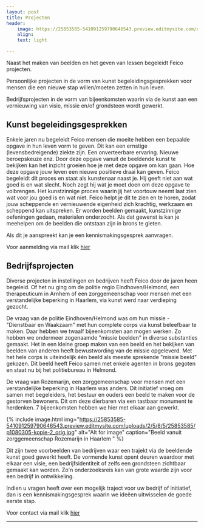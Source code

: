 ```yaml
---
layout: post
title: Projecten
header:
    image: https://25853585-541091259790646543.preview.editmysite.com/uploads/2/5/8/5/25853585/header-0_orig.jpg
    align:
    text: light

---
```


Naast het maken van beelden en het geven van lessen begeleidt Feico projecten.

Persoonlijke projecten in de vorm van kunst begeleidingsgesprekken voor mensen die een nieuwe stap willen/moeten zetten in hun leven.

Bedrijfsprojecten in de vorm van bijeenkomsten waarin via de kunst aan een vernieuwing van visie, missie en/of grondsteen wordt gewerkt.


## Kunst begeleidingsgesprekken

Enkele jaren nu begeleidt Feico mensen die moeite hebben een bepaalde opgave in hun leven vorm te geven. Dit kan een ernstige (levensbedreigende) ziekte zijn. Een onverteerbare ervaring. Nieuwe beroepskeuze enz.
Door deze opgave vanuit de beeldende kunst te bekijken kan het inzicht groeien hoe je met deze opgave om kan gaan. Hoe deze opgave jouw leven een nieuwe positieve draai kan geven.
Feico begeleidt dit proces en staat als kunstenaar naast je. Hij geeft niet aan wat goed is en wat slecht. Noch zegt hij wat je moet doen om deze opgave te volbrengen. Het kunstzinnige proces waarin jij het voortouw neemt laat zien wat voor jou goed is en wat niet. Feico helpt je dit te zien en te horen, zodat jouw scheppende en vernieuwende eigenheid zich krachtig, werkzaam en scheppend kan uitspreken.
Er worden beelden gemaakt, kunstzinnige oefeningen gedaan, materialen onderzocht. Als dat gewenst is kan je meehelpen om de beelden die ontstaan zijn in brons te gieten.

Als dit je aanspreekt kan je een kennismakingsgesprek aanvragen.

Voor aanmelding via mail klik [hier](contact.md)

## Bedrijfsprojecten

Diverse projecten in instellingen en bedrijven heeft Feico door de jaren heen begeleid.
Of het nu ging om de politie regio Eindhoven/Helmond, een therapeuticum in Arnhem of een zorggemeenschap voor mensen met een verstandelijke beperking in Haarlem, via kunst werd naar verdieping gezocht.

De vraag van de politie Eindhoven/Helmond was om hun missie - "Dienstbaar en Waakzaam" met hun complete corps via kunst beleefbaar te maken. Daar hebben we twaalf bijeenkomsten aan mogen werken. Zo hebben we ondermeer zogenaamde "missie beelden" in diverse substanties gemaakt. Het in een kleine groep maken van een beeld en het bekijken van beelden van anderen heeft bewustwording van de missie opgeleverd. Met het hele corps is uiteindelijk één beeld als meeste sprekende "missie beeld" gekozen. Dit beeld heeft Feico samen met enkele agenten in brons gegoten en staat nu bij het politiebureau in Helmond.

De vraag van Rozemarijn, een zorggemeenschap voor mensen met een verstandelijke beperking in Haarlem was anders. Dit initiatief vroeg om samen met begeleiders, het bestuur en ouders een beeld te maken voor de gestorven bewoners. Dit om deze dierbaren via een tastbaar monument te herdenken.
7 bijeenkomsten hebben we hier met elkaar aan gewerkt.


{% include image.html img="https://25853585-541091259790646543.preview.editmysite.com/uploads/2/5/8/5/25853585/p1080305-kopie-2_orig.jpg" alt="Alt for image" caption="Beeld vanuit zorggemeenschap Rozemarijn in Haarlem " %}


Dit zijn twee voorbeelden van bedrijven waar een trajekt via de beeldende kunst goed gewerkt heeft.
De vormende kunst opent deuren waardoor met elkaar een visie, een bedrijfsidentiteit of zelfs een grondsteen zichtbaar gemaakt kan worden.
Zo'n onderzoeksreis kan van grote waarde zijn voor een bedrijf in ontwikkeling.

Indien u vragen heeft over een mogelijk traject voor uw bedrijf of initiatief, dan is een kennismakingsgesprek waarin we ideëen uitwisselen de goede eerste stap.

Voor contact via mail klik [hier](contact.md)



_________
